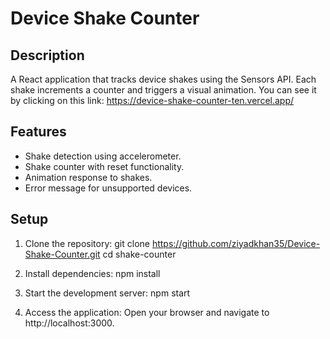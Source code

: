 # Device Shake Counter

## Description
A React application that tracks device shakes using the Sensors API. Each shake increments a counter and triggers a visual animation.
You can see it by clicking on this link: https://device-shake-counter-ten.vercel.app/

## Features
- Shake detection using accelerometer.
- Shake counter with reset functionality.
- Animation response to shakes.
- Error message for unsupported devices.

## Setup
1. Clone the repository:
   git clone https://github.com/ziyadkhan35/Device-Shake-Counter.git
   cd shake-counter

2. Install dependencies:
   npm install

3. Start the development server:
   npm start

3. Access the application:
   Open your browser and navigate to http://localhost:3000.
